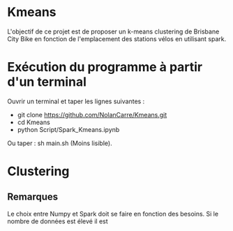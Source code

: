 # Kmeans
L'objectif de ce projet est de proposer un k-means clustering de Brisbane City Bike en fonction de l'emplacement des stations vélos en utilisant spark. 

# Exécution du programme à partir d'un terminal
  Ouvrir un terminal et taper les lignes suivantes :
 - git clone  https://github.com/NolanCarre/Kmeans.git
 - cd Kmeans 
 - python Script/Spark_Kmeans.ipynb 
 
 Ou taper : sh main.sh (Moins lisible).
 
# Clustering


## Remarques
Le choix entre Numpy et Spark doit se faire en fonction des besoins. Si le nombre de données est élevé il est
